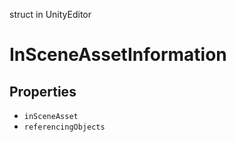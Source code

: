 struct in UnityEditor
# InSceneAssetInformation

## Properties
- `inSceneAsset`
- `referencingObjects`
